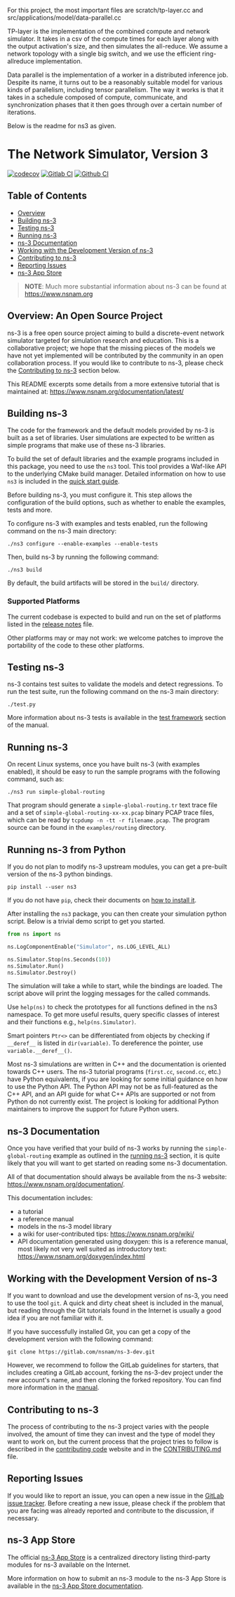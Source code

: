 For this project, the most important files are scratch/tp-layer.cc and src/applications/model/data-parallel.cc

TP-layer is the implementation of the combined compute and network simulator. It takes in a csv of the compute times for each layer along with the output activation's size, and then simulates the all-reduce. We assume a network topology with a single big switch, and we use the efficient ring-allreduce implementation. 

Data parallel is the implementation of a worker in a distributed inference job. Despite its name, it turns out to be a reasonably suitable model for various kinds of parallelism, including tensor parallelism. The way it works is that it takes in a schedule composed of compute, communicate, and synchronization phases that it then goes through over a certain number of iterations. 

Below is the readme for ns3 as given.

# The Network Simulator, Version 3

[![codecov](https://codecov.io/gh/nsnam/ns-3-dev-git/branch/master/graph/badge.svg)](https://codecov.io/gh/nsnam/ns-3-dev-git/branch/master/)
[![Gitlab CI](https://gitlab.com/nsnam/ns-3-dev/badges/master/pipeline.svg)](https://gitlab.com/nsnam/ns-3-dev/-/pipelines)
[![Github CI](https://github.com/nsnam/ns-3-dev-git/actions/workflows/per_commit.yml/badge.svg)](https://github.com/nsnam/ns-3-dev-git/actions)

## Table of Contents

* [Overview](#overview-an-open-source-project)
* [Building ns-3](#building-ns-3)
* [Testing ns-3](#testing-ns-3)
* [Running ns-3](#running-ns-3)
* [ns-3 Documentation](#ns-3-documentation)
* [Working with the Development Version of ns-3](#working-with-the-development-version-of-ns-3)
* [Contributing to ns-3](#contributing-to-ns-3)
* [Reporting Issues](#reporting-issues)
* [ns-3 App Store](#ns-3-app-store)

> **NOTE**: Much more substantial information about ns-3 can be found at
<https://www.nsnam.org>

## Overview: An Open Source Project

ns-3 is a free open source project aiming to build a discrete-event
network simulator targeted for simulation research and education.
This is a collaborative project; we hope that
the missing pieces of the models we have not yet implemented
will be contributed by the community in an open collaboration
process. If you would like to contribute to ns-3, please check
the [Contributing to ns-3](#contributing-to-ns-3) section below.

This README excerpts some details from a more extensive
tutorial that is maintained at:
<https://www.nsnam.org/documentation/latest/>

## Building ns-3

The code for the framework and the default models provided
by ns-3 is built as a set of libraries. User simulations
are expected to be written as simple programs that make
use of these ns-3 libraries.

To build the set of default libraries and the example
programs included in this package, you need to use the
`ns3` tool. This tool provides a Waf-like API to the
underlying CMake build manager.
Detailed information on how to use `ns3` is included in the
[quick start guide](doc/installation/source/quick-start.rst).

Before building ns-3, you must configure it.
This step allows the configuration of the build options,
such as whether to enable the examples, tests and more.

To configure ns-3 with examples and tests enabled,
run the following command on the ns-3 main directory:

```shell
./ns3 configure --enable-examples --enable-tests
```

Then, build ns-3 by running the following command:

```shell
./ns3 build
```

By default, the build artifacts will be stored in the `build/` directory.

### Supported Platforms

The current codebase is expected to build and run on the
set of platforms listed in the [release notes](RELEASE_NOTES.md)
file.

Other platforms may or may not work: we welcome patches to
improve the portability of the code to these other platforms.

## Testing ns-3

ns-3 contains test suites to validate the models and detect regressions.
To run the test suite, run the following command on the ns-3 main directory:

```shell
./test.py
```

More information about ns-3 tests is available in the
[test framework](doc/manual/source/test-framework.rst) section of the manual.

## Running ns-3

On recent Linux systems, once you have built ns-3 (with examples
enabled), it should be easy to run the sample programs with the
following command, such as:

```shell
./ns3 run simple-global-routing
```

That program should generate a `simple-global-routing.tr` text
trace file and a set of `simple-global-routing-xx-xx.pcap` binary
PCAP trace files, which can be read by `tcpdump -n -tt -r filename.pcap`.
The program source can be found in the `examples/routing` directory.

## Running ns-3 from Python

If you do not plan to modify ns-3 upstream modules, you can get
a pre-built version of the ns-3 python bindings.

```shell
pip install --user ns3
```

If you do not have `pip`, check their documents
on [how to install it](https://pip.pypa.io/en/stable/installation/).

After installing the `ns3` package, you can then create your simulation python script.
Below is a trivial demo script to get you started.

```python
from ns import ns

ns.LogComponentEnable("Simulator", ns.LOG_LEVEL_ALL)

ns.Simulator.Stop(ns.Seconds(10))
ns.Simulator.Run()
ns.Simulator.Destroy()
```

The simulation will take a while to start, while the bindings are loaded.
The script above will print the logging messages for the called commands.

Use `help(ns)` to check the prototypes for all functions defined in the
ns3 namespace. To get more useful results, query specific classes of
interest and their functions e.g., `help(ns.Simulator)`.

Smart pointers `Ptr<>` can be differentiated from objects by checking if
`__deref__` is listed in `dir(variable)`. To dereference the pointer,
use `variable.__deref__()`.

Most ns-3 simulations are written in C++ and the documentation is
oriented towards C++ users. The ns-3 tutorial programs (`first.cc`,
`second.cc`, etc.) have Python equivalents, if you are looking for
some initial guidance on how to use the Python API. The Python
API may not be as full-featured as the C++ API, and an API guide
for what C++ APIs are supported or not from Python do not currently exist.
The project is looking for additional Python maintainers to improve
the support for future Python users.

## ns-3 Documentation

Once you have verified that your build of ns-3 works by running
the `simple-global-routing` example as outlined in the [running ns-3](#running-ns-3)
section, it is quite likely that you will want to get started on reading
some ns-3 documentation.

All of that documentation should always be available from
the ns-3 website: <https://www.nsnam.org/documentation/>.

This documentation includes:

* a tutorial
* a reference manual
* models in the ns-3 model library
* a wiki for user-contributed tips: <https://www.nsnam.org/wiki/>
* API documentation generated using doxygen: this is
  a reference manual, most likely not very well suited
  as introductory text:
  <https://www.nsnam.org/doxygen/index.html>

## Working with the Development Version of ns-3

If you want to download and use the development version of ns-3, you
need to use the tool `git`. A quick and dirty cheat sheet is included
in the manual, but reading through the Git
tutorials found in the Internet is usually a good idea if you are not
familiar with it.

If you have successfully installed Git, you can get
a copy of the development version with the following command:

```shell
git clone https://gitlab.com/nsnam/ns-3-dev.git
```

However, we recommend to follow the GitLab guidelines for starters,
that includes creating a GitLab account, forking the ns-3-dev project
under the new account's name, and then cloning the forked repository.
You can find more information in the [manual](https://www.nsnam.org/docs/manual/html/working-with-git.html).

## Contributing to ns-3

The process of contributing to the ns-3 project varies with
the people involved, the amount of time they can invest
and the type of model they want to work on, but the current
process that the project tries to follow is described in the
[contributing code](https://www.nsnam.org/developers/contributing-code/)
website and in the [CONTRIBUTING.md](CONTRIBUTING.md) file.

## Reporting Issues

If you would like to report an issue, you can open a new issue in the
[GitLab issue tracker](https://gitlab.com/nsnam/ns-3-dev/-/issues).
Before creating a new issue, please check if the problem that you are facing
was already reported and contribute to the discussion, if necessary.

## ns-3 App Store

The official [ns-3 App Store](https://apps.nsnam.org/) is a centralized directory
listing third-party modules for ns-3 available on the Internet.

More information on how to submit an ns-3 module to the ns-3 App Store is available
in the [ns-3 App Store documentation](https://www.nsnam.org/docs/contributing/html/external.html).
